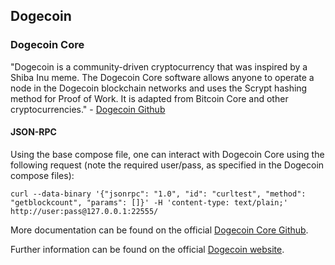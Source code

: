 ## Dogecoin

### Dogecoin Core

"Dogecoin is a community-driven cryptocurrency that was inspired by a Shiba Inu meme. The Dogecoin Core software allows anyone to operate a node in the Dogecoin blockchain networks and uses the Scrypt hashing method for Proof of Work. It is adapted from Bitcoin Core and other cryptocurrencies." - [Dogecoin Github](https://github.com/dogecoin/dogecoin)

#### JSON-RPC

Using the base compose file, one can interact with Dogecoin Core using the following request (note the required user/pass, as specified in the Dogecoin compose files):

```
curl --data-binary '{"jsonrpc": "1.0", "id": "curltest", "method": "getblockcount", "params": []}' -H 'content-type: text/plain;' http://user:pass@127.0.0.1:22555/
```

More documentation can be found on the official [Dogecoin Core Github](https://github.com/dogecoin/dogecoin).

Further information can be found on the official [Dogecoin website](https://dogecoin.com/).
